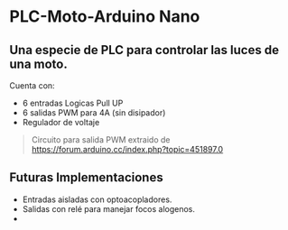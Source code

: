 # **PLC-Moto-Arduino Nano**
## Una especie de **PLC** para controlar las luces de una moto.

Cuenta con:
- 6 entradas Logicas Pull UP
- 6 salidas PWM para 4A (sin disipador)
- Regulador de voltaje

>Circuito para salida PWM extraido de https://forum.arduino.cc/index.php?topic=451897.0
>
>

## Futuras Implementaciones

- Entradas aisladas con optoacopladores.
- Salidas con relé para manejar focos alogenos.
- 